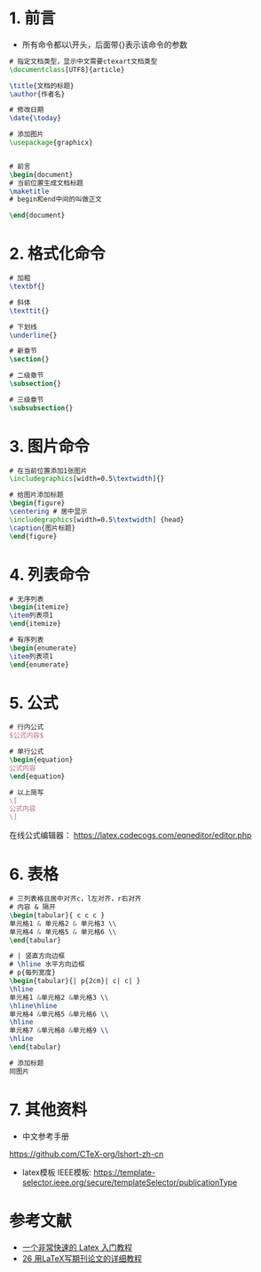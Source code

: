 
# 1. 前言

- 所有命令都以\\开头，后面带{}表示该命令的参数
```latex
# 指定文档类型，显示中文需要ctexart文档类型
\documentclass[UTF8]{article}

\title{文档的标题}
\author{作者名}

# 修改日期
\date{\today}

# 添加图片
\usepackage{graphicx}


# 前言
\begin{document}
# 当前位置生成文档标题
\maketitle
# begin和end中间的叫做正文

\end{document}
```

# 2. 格式化命令﻿

```LaTeX
# 加粗
\textbf{}

# 斜体
\texttit{}

# 下划线
\underline{}

# 新章节
\section{}

# 二级章节
\subsection{}

# 三级章节
\subsubsection{}
```

# 3. 图片命令

```LaTeX
# 在当前位置添加1张图片
\includegraphics[width=0.5\textwidth]{}

# 给图片添加标题
\begin{figure}
\centering # 居中显示
\includegraphics[width=0.5\textwidth] {head}
\caption{图片标题}
\end{figure}
```

# 4. 列表命令

```LaTeX
# 无序列表
\begin{itemize}
\item列表项1
\end{itemize}

# 有序列表
\begin{enumerate}
\item列表项1
\end{enumerate}
```

# 5. 公式

```LaTeX
# 行内公式
$公式内容$

# 单行公式
\begin{equation}
公式内容
\end{equation}

# 以上简写
\[
公式内容
\]

```

在线公式编辑器：
https://latex.codecogs.com/eqneditor/editor.php

# 6. 表格

```LaTeX
# 三列表格且居中对齐c，l左对齐，r右对齐
# 内容 & 隔开
\begin{tabular}{ c c c }
单元格1 & 单元格2 & 单元格3 \\
单元格4 & 单元格5 & 单元格6 \\
\end{tabular}

# | 竖直方向边框
# \hline 水平方向边框
# p{每列宽度}
\begin{tabular}{| p{2cm}| c| c| }
\hline
单元格1 &单元格2 &单元格3 \\
\hline\hline
单元格4 &单元格5 &单元格6 \\
\hline
单元格7 &单元格8 &单元格9 \\
\hline
\end{tabular}

# 添加标题
同图片

```

# 7. 其他资料

- 中文参考手册

https://github.com/CTeX-org/lshort-zh-cn

- latex模板
IEEE模板:
https://template-selector.ieee.org/secure/templateSelector/publicationType


# 参考文献

- [一个非常快速的 Latex 入门教程](https://www.bilibili.com/video/BV11h41127FD/?spm_id_from=333.337.search-card.all.click&vd_source=9ea40c1ac510f1e604555a3c8278ff94)
- [26 用LaTeX写期刊论文的详细教程](https://www.bilibili.com/video/BV1JR4y1H7Es/?spm_id_from=333.337.search-card.all.click&vd_source=9ea40c1ac510f1e604555a3c8278ff94)
